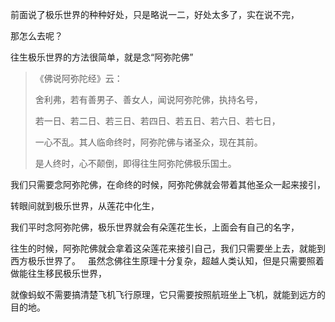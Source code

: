 前面说了极乐世界的种种好处，只是略说一二，好处太多了，实在说不完，

那怎么去呢？

往生极乐世界的方法很简单，就是念“阿弥陀佛”

> 《佛说阿弥陀经》云： 
> 
> 舍利弗，若有善男子、善女人，闻说阿弥陀佛，执持名号，
> 
> 若一日、若二日、若三日、若四日、若五日、若六日、若七日，
> 
> 一心不乱。其人临命终时，阿弥陀佛与诸圣众，现在其前。
> 
> 是人终时，心不颠倒，即得往生阿弥陀佛极乐国土。

我们只需要念阿弥陀佛，在命终的时候，阿弥陀佛就会带着其他圣众一起来接引，

转眼间就到极乐世界，从莲花中化生，

我们平时念阿弥陀佛，极乐世界就会有朵莲花生长，上面会有自己的名字，

往生的时候，阿弥陀佛就会拿着这朵莲花来接引自己，我们只需要坐上去，就能到西方极乐世界了。
&nbsp;
虽然念佛往生原理十分复杂，超越人类认知，但是只需要照着做能往生移民极乐世界，

就像蚂蚁不需要搞清楚飞机飞行原理，它只需要按照航班坐上飞机，就能到远方的目的地。